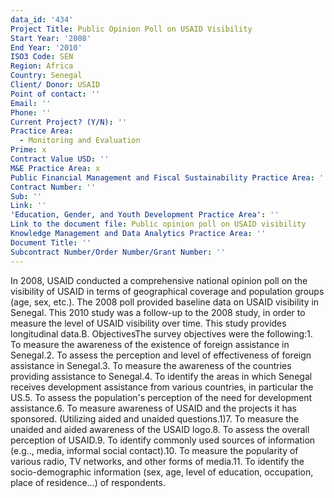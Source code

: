 ```yaml
---
data_id: '434'
Project Title: Public Opinion Poll on USAID Visibility
Start Year: '2008'
End Year: '2010'
ISO3 Code: SEN
Region: Africa
Country: Senegal
Client/ Donor: USAID
Point of contact: ''
Email: ''
Phone: ''
Current Project? (Y/N): ''
Practice Area:
  - Monitoring and Evaluation
Prime: x
Contract Value USD: ''
M&E Practice Area: x
Public Financial Management and Fiscal Sustainability Practice Area: ''
Contract Number: ''
Sub: ''
Link: ''
'Education, Gender, and Youth Development Practice Area': ''
Link to the document file: Public opinion poll on USAID visibility
Knowledge Management and Data Analytics Practice Area: ''
Document Title: ''
Subcontract Number/Order Number/Grant Number: ''
---
```

In 2008, USAID conducted a comprehensive national opinion poll on the visibility of USAID in terms of geographical coverage and population groups (age, sex, etc.). The 2008 poll provided baseline data on USAID visibility in Senegal. This 2010 study was a follow-up to the 2008 study, in order to measure the level of USAID visibility over time. This study provides longitudinal data.B. ObjectivesThe survey objectives were the following:1. To measure the awareness of the existence of foreign assistance in Senegal.2. To assess the perception and level of effectiveness of foreign assistance in Senegal.3. To measure the awareness of the countries providing assistance to Senegal.4. To identify the areas in which Senegal receives development assistance from various countries, in particular the US.5. To assess the population's perception of the need for development assistance.6. To measure awareness of USAID and the projects it has sponsored. (Utilizing aided and unaided questions.1)7. To measure the unaided and aided awareness of the USAID logo.8. To assess the overall perception of USAID.9. To identify commonly used sources of information (e.g.., media, informal social contact).10. To measure the popularity of various radio, TV networks, and other forms of media.11. To identify the socio-demographic information (sex, age, level of education, occupation, place of residence…) of respondents.